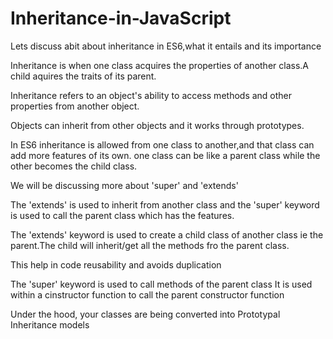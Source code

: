 # Inheritance-in-JavaScript
Lets discuss abit about inheritance in ES6,what it entails and its importance

Inheritance is when one class acquires the properties of another class.A child aquires the traits of its parent.

Inheritance refers to an object's ability to access methods and other properties from another object.

Objects can inherit from other objects and it works through prototypes.

In ES6 inheritance is allowed from one class to another,and that class can add more features of its own.
one class can be like a parent class while the other becomes the child class.

We will be discussing more about 'super' and 'extends'

The 'extends' is used to inherit from another class and the 'super' keyword is used to call the parent class which has the features.

The 'extends' keyword is used to create a child class of another class ie the parent.The child will inherit/get all the methods fro the parent class.

This help in code reusability and avoids duplication


The 'super' keyword is used to call methods of the parent class It is used within a cinstructor function to call the parent constructor function

Under the hood, your classes are being converted into Prototypal Inheritance models
